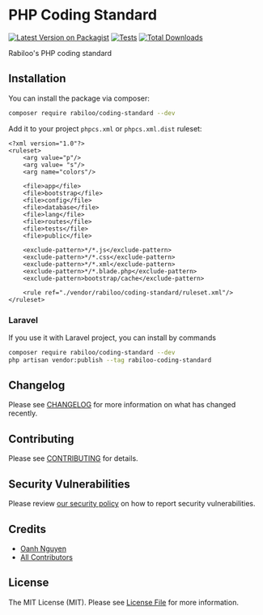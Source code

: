 # PHP Coding Standard

[![Latest Version on Packagist](https://img.shields.io/packagist/v/rabiloo/coding-standard.svg)](https://packagist.org/packages/rabiloo/coding-standard)
[![Tests](https://github.com/rabiloo/php-coding-standard/actions/workflows/run-tests.yml/badge.svg)](https://github.com/rabiloo/php-coding-standard/actions/workflows/run-tests.yml)
[![Total Downloads](https://img.shields.io/packagist/dt/rabiloo/coding-standard.svg)](https://packagist.org/packages/rabiloo/coding-standard)

Rabiloo's PHP coding standard

## Installation

You can install the package via composer:

```bash
composer require rabiloo/coding-standard --dev
```

Add it to your project `phpcs.xml` or `phpcs.xml.dist` ruleset:

```
<?xml version="1.0"?>
<ruleset>
    <arg value="p"/>
    <arg value= "s"/>
    <arg name="colors"/>

    <file>app</file>
    <file>bootstrap</file>
    <file>config</file>
    <file>database</file>
    <file>lang</file>
    <file>routes</file>
    <file>tests</file>
    <file>public</file>

    <exclude-pattern>*/*.js</exclude-pattern>
    <exclude-pattern>*/*.css</exclude-pattern>
    <exclude-pattern>*/*.xml</exclude-pattern>
    <exclude-pattern>*/*.blade.php</exclude-pattern>
    <exclude-pattern>bootstrap/cache</exclude-pattern>

    <rule ref="./vendor/rabiloo/coding-standard/ruleset.xml"/>
</ruleset>
```

### Laravel

If you use it with Laravel project, you can install by commands

```bash
composer require rabiloo/coding-standard --dev
php artisan vendor:publish --tag rabiloo-coding-standard
```

## Changelog

Please see [CHANGELOG](CHANGELOG.md) for more information on what has changed recently.

## Contributing

Please see [CONTRIBUTING](.github/CONTRIBUTING.md) for details.

## Security Vulnerabilities

Please review [our security policy](../../security/policy) on how to report security vulnerabilities.

## Credits

- [Oanh Nguyen](https://github.com/oanhnn)
- [All Contributors](../../contributors)

## License

The MIT License (MIT). Please see [License File](LICENSE.md) for more information.
